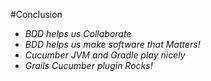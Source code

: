 #Conclusion

<ul>
	<li class="fragment roll-in"><em>BDD helps us Collaborate</em></li>
	<li class="fragment roll-in"><em>BDD helps us make software that Matters!</em></li>
	<li class="fragment roll-in"><em>Cucumber JVM and Gradle play nicely</em></li>
	<li class="fragment roll-in"><em>Grails Cucumber plugin Rocks!</em></li>
</ul>